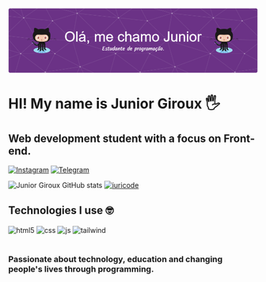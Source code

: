 <img src="image.png">

# HI! My name is Junior Giroux 🖐️
## Web development student with a focus on Front-end.


[![Instagram](https://img.shields.io/badge/Instagram-E4405F?style=for-the-badge&logo=instagram&logoColor=white)](https://instagram.com/juniordevoficial/)
[![Telegram](https://img.shields.io/badge/Telegram-2CA5E0?style=for-the-badge&logo=telegram&logoColor=white)](https://t.me/juniorgirouxdev)

![Junior Giroux GitHub stats](https://github-readme-stats.vercel.app/api?username=Juniorgirouxdev)
[![iuricode](https://github-readme-stats.vercel.app/api/top-langs/?username=Juniorgirouxdev&layout=compact)](https://github.com/anuraghazra/github-readme-stats)

## Technologies I use 🤓

<div style="display: inline_block">
  <img align="center" alt="html5" src="https://img.shields.io/badge/HTML5-E34F26?style=for-the-badge&logo=html5&logoColor=white" />
  <img align="center" alt="css" src="https://img.shields.io/badge/CSS3-1572B6?style=for-the-badge&logo=css3&logoColor=white" />
  <img align="center" alt="js" src="https://img.shields.io/badge/JavaScript-F7DF1E?style=for-the-badge&logo=javascript&logoColor=black" />
   <img align="center" alt="tailwind" src="https://img.shields.io/badge/Tailwind_CSS-38B2AC?style=for-the-badge&logo=tailwind-css&logoColor=white" />
</div><br/>

### Passionate about technology, education and changing people's lives through programming.
